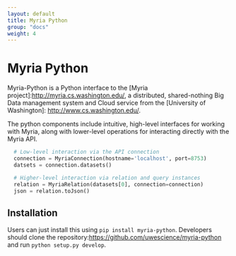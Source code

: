 ```yaml
---
layout: default
title: Myria Python
group: "docs"
weight: 4
---
```


# Myria Python

Myria-Python is a Python interface to the [Myria project]:http://myria.cs.washington.edu/, a distributed, shared-nothing Big Data management system and Cloud service from the [University of Washington]: http://www.cs.washington.edu/.

The python components include intuitive, high-level interfaces for working with Myria, along with lower-level operations for interacting directly with the Myria API.

```python
  # Low-level interaction via the API connection
  connection = MyriaConnection(hostname='localhost', port=8753)
  datsets = connection.datasets()

  # Higher-level interaction via relation and query instances
  relation = MyriaRelation(datasets[0], connection=connection)
  json = relation.toJson()
```

## Installation

Users can just install this using `pip install myria-python`. Developers should clone the repository:https://github.com/uwescience/myria-python and run `python setup.py develop`.